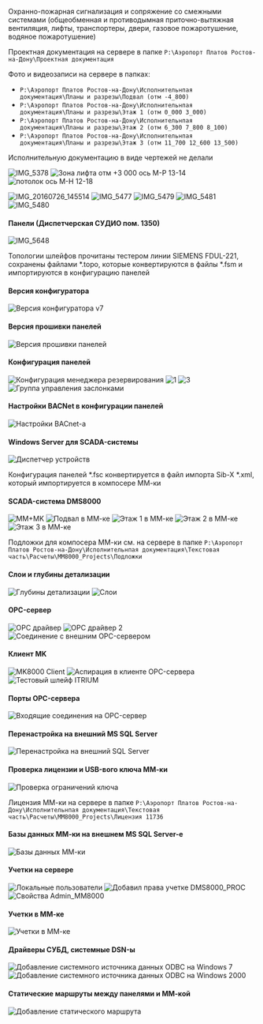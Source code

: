 Охранно-пожарная сигнализация и сопряжение со смежными системами (общеобменная и противодымная приточно-вытяжная вентиляция, лифты, транспортеры, двери, газовое пожаротушение, водяное пожаротушение)

Проектная документация на сервере в папке `P:\Аэропорт Платов Ростов-на-Дону\Проектная документация`

Фото и видеозаписи на сервере в папках:
 - `P:\Аэропорт Платов Ростов-на-Дону\Исполнительнпая документация\Планы и разрезы\Подвал (отм -4_800)`
 - `P:\Аэропорт Платов Ростов-на-Дону\Исполнительнпая документация\Планы и разрезы\Этаж 1 (отм 0_000 3_000)`
 - `P:\Аэропорт Платов Ростов-на-Дону\Исполнительнпая документация\Планы и разрезы\Этаж 2 (отм 6_300 7_800 8_100)`
 - `P:\Аэропорт Платов Ростов-на-Дону\Исполнительнпая документация\Планы и разрезы\Этаж 3 (отм 11_700 12_600 13_500)`

Исполнительную документацию в виде чертежей не делали

![IMG_5378](https://user-images.githubusercontent.com/37275122/171684606-d719d72f-af2e-42e9-a648-1123409628af.JPG)
![Зона лифта отм  +3 000 ось М-Р 13-14](https://user-images.githubusercontent.com/37275122/171684893-6c979710-b52a-4d89-8e72-d322339573dd.jpg)
![потолок ось М-Н 12-18](https://user-images.githubusercontent.com/37275122/171684981-7caf2ba2-ede7-468f-8555-e37d6e67aadf.jpg)

![IMG_20160726_145514](https://user-images.githubusercontent.com/37275122/171685155-7cc839d7-5f80-418b-b7b8-f5b666c2b9dc.jpg)
![IMG_5477](https://user-images.githubusercontent.com/37275122/171685308-f1294af0-31e6-482d-9e02-3c1e42bf1124.JPG)
![IMG_5479](https://user-images.githubusercontent.com/37275122/171685465-e113c5a5-8377-4fc9-bde5-6f2b1fe27e8b.JPG)
![IMG_5481](https://user-images.githubusercontent.com/37275122/171685582-8727f3db-1023-400e-81b9-2c6a2816b434.JPG)
![IMG_5480](https://user-images.githubusercontent.com/37275122/171685649-5377a9d4-dae3-47f8-9757-c4280d83f5f6.JPG)

#### Панели (Диспетчерская СУДИО пом. 1350)
![IMG_5648](https://user-images.githubusercontent.com/37275122/171684411-b903f7c1-137b-47aa-a960-9a7c324df852.JPG)


Топологии шлейфов прочитаны тестером линии SIEMENS FDUL-221, сохранены файлами *.topo, которые конвертируются в файлы *.fsm и импортируются в конфигурацию панелей

#### Версия конфигуратора
![Версия конфигуратора v7](https://user-images.githubusercontent.com/104857185/171525162-72eb48be-15e4-4c6d-ac9c-ce2f8240eb65.png)

#### Версия прошивки панелей
![Версия прошивки панелей](https://user-images.githubusercontent.com/104857185/171530138-8e5d42ad-e5fe-48f7-8638-87082a5d7565.png)

#### Конфигурация панелей
![Конфигурация менеджера резервирования](https://user-images.githubusercontent.com/104857185/171525249-2db858d7-f589-4326-ac07-526b7c310047.png)
![1](https://user-images.githubusercontent.com/104857185/171525293-ff6c1944-f453-46c9-8135-0f50cebe9ab8.png)
![3](https://user-images.githubusercontent.com/104857185/171525310-5f4ef3a8-eb84-4ca2-a42b-d7ca6e76a9bf.png)
![Группа управления заслонками](https://user-images.githubusercontent.com/104857185/171526247-ae2a4aa9-9189-4a3d-ba56-85affad445b2.png)

#### Настройки BACNet в конфигурации панелей
![Настройки BACnet-а](https://user-images.githubusercontent.com/104857185/171527158-d695c786-c6e3-4a49-b350-0ff6da8ba989.png)

#### Windows Server для SCADA-системы
![Диспетчер устройств](https://user-images.githubusercontent.com/104857185/171526373-eed9d334-f64c-4b5f-ab3b-f1feb8cd6412.png)

Конфигурация панелей *.fsc конвертируется в файл импорта Sib-X *.xml, который импортируется в компосере ММ-ки

#### SCADA-система DMS8000
![MM+MK](https://user-images.githubusercontent.com/104857185/171525499-a3278fcf-fb39-4e1b-a6b8-f7b289a14b10.png)
![Подвал в ММ-ке](https://user-images.githubusercontent.com/104857185/171527323-d6fdb3ca-ccec-46cb-a146-a64696c014eb.png)
![Этаж 1 в ММ-ке](https://user-images.githubusercontent.com/104857185/171527894-937f4d0d-e36a-41fb-b457-ce2efbee9d56.png)
![Этаж 2 в ММ-ке](https://user-images.githubusercontent.com/104857185/171527961-769292a5-4804-42f7-9c72-1b333ba7edcd.png)
![Этаж 3 в ММ-ке](https://user-images.githubusercontent.com/104857185/171527991-0c364215-1969-4333-9085-787807a2cfe8.png)

Подложки для компосера ММ-ки см. на сервере в папке `P:\Аэропорт Платов Ростов-на-Дону\Исполнительнпая документация\Текстовая часть\Расчеты\MM8000_Projects\Подложки`

#### Слои и глубины детализации
![Глубины детализации](https://user-images.githubusercontent.com/104857185/171526209-145333c4-177f-4cce-97b2-4e32c4d62958.png)
![Слои](https://user-images.githubusercontent.com/104857185/171527544-2f4c6495-7bc8-4f17-9162-2cc2723395e5.png)

#### OPC-сервер
![OPC драйвер](https://user-images.githubusercontent.com/104857185/171525614-aae18637-d6c3-4b14-a0b5-547428b24893.png)
![OPC драйвер 2](https://user-images.githubusercontent.com/104857185/171525633-8deb3b02-fbab-4eeb-a28d-2b16d6a92496.png)
![Соединение с внешним OPC-сервером](https://user-images.githubusercontent.com/104857185/171527615-e4566a08-312d-4e56-807f-54f19dcc5697.png)

#### Клиент MK
![MK8000 Client](https://user-images.githubusercontent.com/104857185/171525699-70dd4093-ad7b-4778-a54d-3fe7fe815f48.png)
![Аспирация в клиенте OPC-сервера](https://user-images.githubusercontent.com/104857185/171525881-a5a5b59e-f393-4164-ba95-6b0070910e5f.png)
![Тестовый шлейф ITRIUM](https://user-images.githubusercontent.com/104857185/171527661-50b35c61-f339-4ac5-afd2-d3ba75a9daa0.png)

#### Порты OPC-сервера
![Входящие соединения на OPC-сервер](https://user-images.githubusercontent.com/104857185/171526115-e3d40d05-596e-418c-b919-25150b979fcf.png)

#### Перенастройка на внешний MS SQL Server
![Перенастройка на внешний SQL Server](https://user-images.githubusercontent.com/104857185/171527277-9038178c-d2d0-465c-a315-c314b747b55d.png)

#### Проверка лицензии и USB-вого ключа ММ-ки
![Проверка ограничений ключа](https://user-images.githubusercontent.com/104857185/171527458-faa0e3e0-9575-4e05-9c72-a36ed3267bd7.png)

Лицензия ММ-ки на сервере в папке `P:\Аэропорт Платов Ростов-на-Дону\Исполнительнпая документация\Текстовая часть\Расчеты\MM8000_Projects\Лицензия 11736`

#### Базы данных ММ-ки на внешнем MS SQL Server-е
![Базы данных ММ-ки](https://user-images.githubusercontent.com/104857185/171526034-bb69d479-af0b-4dd4-a317-e9b0cec51f64.png)

#### Учетки на сервере
![Локальные пользователи](https://user-images.githubusercontent.com/104857185/171527013-4f32d017-edd6-4975-b01b-e665e1dd5c26.png)
![Добавил права учетке DMS8000_PROC](https://user-images.githubusercontent.com/104857185/171526553-d64ef7a8-145e-4c1f-9466-e33b3a13e239.png)
![Свойства Admin_MM8000](https://user-images.githubusercontent.com/104857185/171527510-11d34f29-ffd1-46b1-baf6-3c8cc43c644d.png)

#### Учетки в ММ-ке
![Учетки в ММ-ке](https://user-images.githubusercontent.com/104857185/171527792-57009abf-45a4-4eb1-a1c4-ed5c4171ac4f.png)

#### Драйверы СУБД, системные DSN-ы
![Добавление системного источника данных ODBC на Windows 7](https://user-images.githubusercontent.com/104857185/171526766-8f545e4b-c0c1-4e04-873a-2746b150339d.png)
![Добавление системного источника данных ODBC на Windows 2000](https://user-images.githubusercontent.com/104857185/171526805-16ff162e-f644-40cb-b22e-e49e74b0371e.png)

#### Статические маршруты между панелями и ММ-кой
![Добавление статического маршрута](https://user-images.githubusercontent.com/104857185/171526915-90cd45ed-5eba-44d7-8776-f6f80ea67c9d.png)
